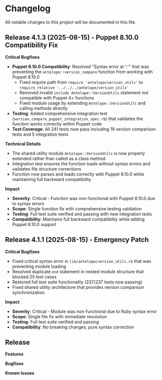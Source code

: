 # Changelog

All notable changes to this project will be documented in this file.

## Release 4.1.3 (2025-08-15) - Puppet 8.10.0 Compatibility Fix

**Critical Bugfixes**
- **Puppet 8.10.0 Compatibility**: Resolved "Syntax error at ':'" that was preventing the `antelope::version_compare` function from working with Puppet 8.10.0
  - Fixed require path from `require 'antelope/version_utils'` to `require_relative '../../../antelope/version_utils'`
  - Removed invalid `include Antelope::VersionUtils` statement not compatible with Puppet 4+ functions
  - Fixed module usage by extending `Antelope::VersionUtils` and calling methods directly
- **Testing**: Added comprehensive integration test (`version_compare_puppet_integration_spec.rb`) that validates the function works correctly within Puppet code
- **Test Coverage**: All 241 tests now pass including 19 version comparison tests and 5 integration tests

**Technical Details**
- The shared utility module `Antelope::VersionUtils` is now properly extended rather than called as a class method
- Integration test ensures the function loads without syntax errors and validates file structure corrections
- Function now parses and loads correctly with Puppet 8.10.0 while maintaining full backward compatibility

**Impact**
- **Severity**: Critical - Function was non-functional with Puppet 8.10.0 due to syntax errors
- **Scope**: Single function fix with comprehensive testing validation
- **Testing**: Full test suite verified and passing with new integration tests
- **Compatibility**: Maintains full backward compatibility while adding Puppet 8.10.0 support

## Release 4.1.1 (2025-08-15) - Emergency Patch

**Critical Bugfixes**
- Fixed critical syntax error in `lib/antelope/version_utils.rb` that was preventing module loading
- Resolved duplicate `end` statement in nested module structure that blocked 25 test cases
- Restored full test suite functionality (237/237 tests now passing)
- Fixed shared utility architecture that provides version comparison synchronization

**Impact**
- **Severity**: Critical - Module was non-functional due to Ruby syntax error
- **Scope**: Single file fix with immediate resolution
- **Testing**: Full test suite verified and passing
- **Compatibility**: No breaking changes, pure syntax correction

## Release

**Features**

**Bugfixes**

**Known Issues**
